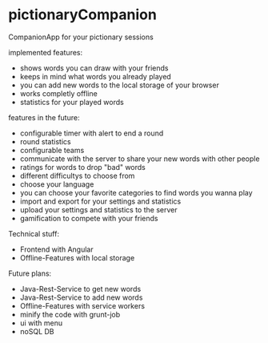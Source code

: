 # pictionaryCompanion
CompanionApp for your pictionary sessions

implemented features:
- shows words you can draw with your friends
- keeps in mind what words you already played
- you can add new words to the local storage of your browser
- works completly offline
- statistics for your played words

features in the future:
- configurable timer with alert to end a round
- round statistics
- configurable teams
- communicate with the server to share your new words with other people
- ratings for words to drop "bad" words
- different difficultys to choose from
- choose your language
- you can choose your favorite categories to find words you wanna play
- import and export for your settings and statistics
- upload your settings and statistics to the server
- gamification to compete with your friends

Technical stuff:
- Frontend with Angular
- Offline-Features with local storage

Future plans:
- Java-Rest-Service to get new words
- Java-Rest-Service to add new words
- Offline-Features with service workers
- minify the code with grunt-job
- ui with menu
- noSQL DB
